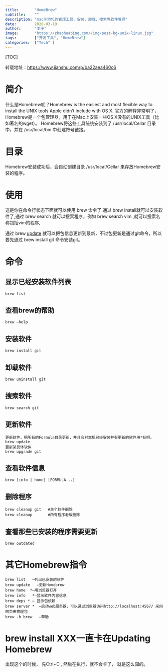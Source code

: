 ```yaml
---
title:       "HomeBrew"
subtitle:    ""
description: "mac环境包的管理工具，安装，卸载，搜索等软件管理"
date:        2020-03-10
author:      "麦子"
image:       "https://zhaohuabing.com//img/post-bg-unix-linux.jpg"
tags:        ["开发工具", "HomeBrew"]
categories:  ["Tech" ]
---
```


[TOC]

转载地址：https://www.jianshu.com/p/ba22aea460c6

# 简介

什么是Homebrew呢？Homebrew is the easiest and most flexible way to install the UNIX tools Apple didn’t include with OS X. 官方的解释非常明了，Homebrew是一个包管理器，用于在Mac上安装一些OS X没有的UNIX工具（比如著名的wget）。
Homebrew将这些工具统统安装到了 /usr/local/Cellar 目录中，并在 /usr/local/bin 中创建符号链接。

# 目录

Homebrew安装成功后，会自动创建目录 /usr/local/Cellar 来存放Homebrew安装的程序。

# 使用

这是你在命令行状态下面就可以使用 brew 命令了.通过 brew install就可以安装软件了,通过 brew search 就可以搜索程序，例如 brew search vim ,就可以搜索名称包括vim的程序,

通过 brew [update](http://www.osxtoy.com/tag/update/) 就可以把包信息更新到最新，不过包更新是通过git命令，所以要先通过 brew install git 命令安装git。

# 命令

## 显示已经安装软件列表

```shell
brew list 
```

## 查看brew的帮助

```shell
brew –help
```

## 安装软件

```shell
brew install git
```

## 卸载软件

```shell
brew uninstall git
```

## 搜索软件

```shell
brew search git
```

## 更新软件

```shell
更新软件，把所有的Formula目录更新，并且会对本机已经安装并有更新的软件用*标明。
brew update
更新某具体软件
brew upgrade git
```

## 查看软件信息

```shell
brew [info | home] [FORMULA...]
```

## 删除程序

```shell
brew cleanup git   #单个软件删除
brew cleanup       #所有程序老版删除
```

## 查看那些已安装的程序需要更新

```shell
brew outdated
```

# 其它Homebrew指令

```shell
brew list   —列出已安装的软件
brew update   —更新Homebrew
brew home  *—用浏览器打开
brew info   *—显示软件内容信息
brew deps * — 显示包依赖
brew server *  —启动web服务器，可以通过浏览器访问http://localhost:4567/ 来同网页来管理包
brew -h brew   —帮助
```



# brew install XXX一直卡在Updating Homebrew

出现这个的时候， 先Ctrl+C , 然后在执行，就不会卡了， 就是这么囧的。